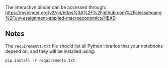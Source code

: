 The interactive binder can be accessed through:
https://mybinder.org/v2/git/https%3A%2F%2Fgithub.com%2Falyssahoang%2Fuw-assignment-applied-macroeconomics/HEAD

## Notes
The `requirements.txt` file should list all Python libraries that your notebooks
depend on, and they will be installed using:

```
pip install -r requirements.txt


